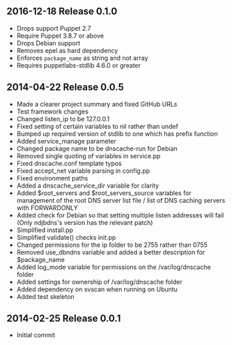 ## 2016-12-18 Release 0.1.0

- Drops support Puppet 2.7
- Require Puppet 3.8.7 or above
- Drops Debian support
- Removes epel as hard dependency
- Enforces `package_name` as string and not array
- Requires puppetlabs-stdlib 4.6.0 or greater

## 2014-04-22 Release 0.0.5

- Made a clearer project summary and fixed GitHub URLs
- Test framework changes
- Changed listen_ip to be 127.0.0.1
- Fixed setting of certain variables to nil rather than undef
- Bumped up required version of stdlib to one which has prefix function
- Added service_manage parameter
- Changed package name to be dnscache-run for Debian
- Removed single quoting of variables in service.pp
- Fixed dnscache.conf template typos
- Fixed accept_net variable parsing in config.pp
- Fixed environment paths
- Added a dnscache_service_dir variable for clarity
- Added $root_servers and $root_servers_source variables for management of the
  root DNS server list file / list of DNS caching servers with FORWARDONLY
- Added check for Debian so that setting multiple listen addresses will fail
  (Only ndjbdns's version has the relevant patch)
- Simplified install.pp
- Simplified validate() checks init.pp
- Changed permissions for the ip folder to be 2755 rather than 0755
- Removed use_dbndns variable and added a better description for $package_name
- Added log_mode variable for permissions on the /var/log/dnscache folder
- Added settings for ownership of /var/log/dnscache folder
- Added dependency on svscan when running on Ubuntu
- Added test skeleton

## 2014-02-25 Release 0.0.1

- Initial commit
